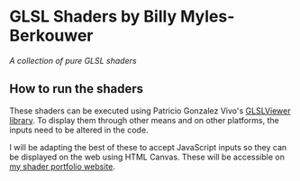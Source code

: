 # GLSL Shaders by Billy Myles-Berkouwer
*A collection of pure GLSL shaders*

## How to run the shaders
These shaders can be executed using Patricio Gonzalez Vivo's [GLSLViewer library](https://github.com/patriciogonzalezvivo/glslViewer). To display them through other means and on other platforms, the inputs need to be altered in the code. 

I will be adapting the best of these to accept JavaScript inputs so they can be displayed on the web using HTML Canvas. These will be accessible on [my shader portfolio website](https://webgl-shaders.netlify.app/).